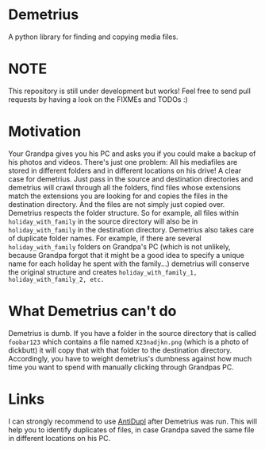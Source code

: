 # Demetrius
A python library for finding and copying media files.

# NOTE
This repository is still under development but works! Feel free to send pull requests by having a look on the FIXMEs and TODOs :)

# Motivation
Your Grandpa gives you his PC and asks you if you could make a backup of his photos and videos. There's just one problem: All his mediafiles are stored in different folders and in different locations on his drive! A clear case for demetrius. Just pass in the source and destination directories and demetrius will crawl through all the folders, find files whose extensions match the extensions you are looking for and copies the files in the destination directory. And the files are not simply just copied over. Demetrius respects the folder structure. So for example, all files within `holiday_with_family` in the source directory will also be in `holiday_with_family` in the destination directory. Demetrius also takes care of duplicate folder names. For example, if there are several `holiday_with_family` folders on Grandpa's PC (which is not unlikely, because Grandpa forgot that it might be a good idea to specify a unique name for each holiday he spent with the family...) demetrius will conserve the original structure and creates `holiday_with_family_1, holiday_with_family_2, etc.`
# What Demetrius can't do
Demetrius is dumb. If you have a folder in the source directory that is called `foobar123` which contains a file named `X23nadjkn.png` (which is a photo of dickbutt) it will copy that with that folder to the destination directory. Accordingly, you have to weight demetrius's dumbness against how much time you want to spend with manually clicking through Grandpas PC. 
# Links
I can strongly recommend to use [AntiDupl](https://github.com/ermig1979/AntiDupl) after Demetrius was run. This will help you to identify duplicates of files, in case Grandpa saved the same file in different locations on his PC.